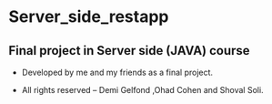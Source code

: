 # Server_side_restapp


## Final project in Server side (JAVA) course



- Developed by me and my friends as a final project.

- All rights reserved – Demi Gelfond ,Ohad Cohen and Shoval Soli.
